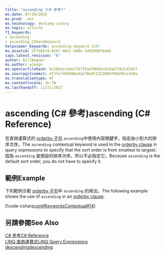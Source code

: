 ```yaml
---
title: "ascending (C# 參考)"
ms.date: 07/20/2015
ms.prod: .net
ms.technology: devlang-csharp
ms.topic: article
f1_keywords:
- ascending
- ascending_CSharpKeyword
helpviewer_keywords: ascending keyword [C#]
ms.assetid: 57fbb619-8187-481c-b68e-3a91996fde69
caps.latest.revision: "6"
author: BillWagner
ms.author: wiwagn
ms.openlocfilehash: bc5b0a17a4e1f47f83af060dc819ad72b2c45457
ms.sourcegitcommit: 4f3fef493080a43e70e951223894768d36ce430a
ms.translationtype: HT
ms.contentlocale: zh-TW
ms.lasthandoff: 11/21/2017
---
```

# <a name="ascending-c-reference"></a><span data-ttu-id="88a5a-102">ascending (C# 參考)</span><span class="sxs-lookup"><span data-stu-id="88a5a-102">ascending (C# Reference)</span></span>
<span data-ttu-id="88a5a-103">在查詢運算式的 [orderby 子句](../../../csharp/language-reference/keywords/orderby-clause.md) `ascending`中使用內容關鍵字，指定由小到大的排序次序。</span><span class="sxs-lookup"><span data-stu-id="88a5a-103">The `ascending` contextual keyword is used in the [orderby clause](../../../csharp/language-reference/keywords/orderby-clause.md) in query expressions to specify that the sort order is from smallest to largest.</span></span> <span data-ttu-id="88a5a-104">因為 `ascending` 是預設的排序次序，所以不必指定它。</span><span class="sxs-lookup"><span data-stu-id="88a5a-104">Because `ascending` is the default sort order, you do not have to specify it.</span></span>  
  
## <a name="example"></a><span data-ttu-id="88a5a-105">範例</span><span class="sxs-lookup"><span data-stu-id="88a5a-105">Example</span></span>  
 <span data-ttu-id="88a5a-106">下列範例示範 [orderby 子句](../../../csharp/language-reference/keywords/orderby-clause.md)中 `ascending` 的用法。</span><span class="sxs-lookup"><span data-stu-id="88a5a-106">The following example shows the use of `ascending` in an [orderby clause](../../../csharp/language-reference/keywords/orderby-clause.md).</span></span>  
  
 [!code-csharp[csrefKeywordsContextual#14](../../../csharp/language-reference/keywords/codesnippet/CSharp/ascending_1.cs)]  
  
## <a name="see-also"></a><span data-ttu-id="88a5a-107">另請參閱</span><span class="sxs-lookup"><span data-stu-id="88a5a-107">See Also</span></span>  
 [<span data-ttu-id="88a5a-108">C# 參考</span><span class="sxs-lookup"><span data-stu-id="88a5a-108">C# Reference</span></span>](../../../csharp/language-reference/index.md)  
 [<span data-ttu-id="88a5a-109">LINQ 查詢運算式</span><span class="sxs-lookup"><span data-stu-id="88a5a-109">LINQ Query Expressions</span></span>](../../../csharp/programming-guide/linq-query-expressions/index.md)  
 [<span data-ttu-id="88a5a-110">descending</span><span class="sxs-lookup"><span data-stu-id="88a5a-110">descending</span></span>](../../../csharp/language-reference/keywords/descending.md)
